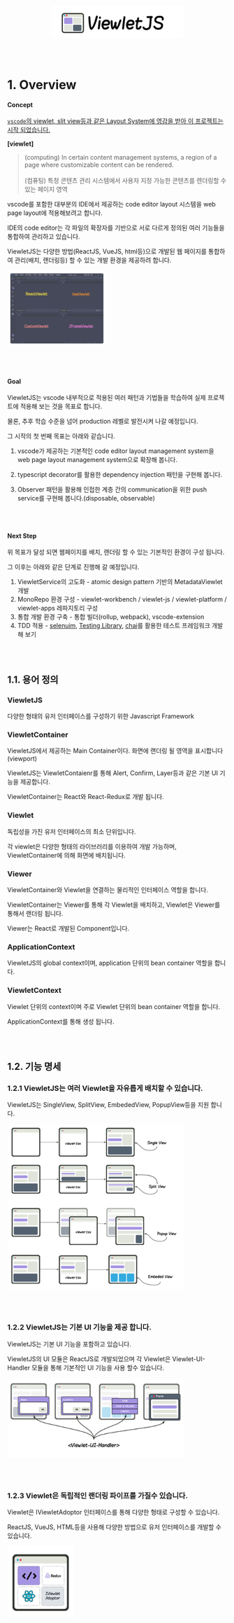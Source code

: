 <p align="center" width="100%">
    <img width="60%" src="https://github.com/dknam/viewlet-js/raw/main/docs/images/viewletjs-logo3.png"> 
</p>

<br/>
<br/>

# 1. Overview

#### Concept

<ins>`vscode`의 viewlet, slit view등과 같은 Layout System에 영감을 받아 이 프로젝트는 시작 되었습니다.</ins>

<b>[viewlet]</b>

>(computing) In certain content management systems, a region of a page where customizable content can be rendered.<br/><br/>
>(컴퓨팅) 특정 콘텐츠 관리 시스템에서 사용자 지정 가능한 콘텐츠를 렌더링할 수 있는 페이지 영역

vscode를 포함한 대부분의 IDE에서 제공하는 code editor layout 시스템을 web page layout에 적용해보려고 합니다. 

IDE의 code editor는 각 파일의 확장자를 기반으로 서로 다르게 정의된 여러 기능들을 통합하여 관리하고 있습니다. 

ViewletJS는 다양한 방법(ReactJS, VueJS, html등)으로 개발된 웹 페이지를 통합하여 관리(배치, 랜더링등) 할 수 있는 개발 환경을 제공하려 합니다.

<p align="" width="100%">
    <img width="45%" src="https://github.com/dknam/viewlet-js/raw/main/docs/images/viewletjs-concept.png"> 
</p>

<br/><br/>

#### Goal

ViewletJS는 vscode 내부적으로 적용된 여러 패턴과 기법들을 학습하여 실제 프로젝트에 적용해 보는 것을 목표로 합니다.

물론, 추후 학습 수준을 넘어 production 레벨로 발전시켜 나갈 예정입니다. 

그 시작의 첫 번째 목표는 아래와 같습니다.

1. vscode가 제공하는 기본적인 code editor layout management system을 web page layout management system으로 확장해 봅니다.

2. typescript decorator를 활용한 dependency injection 패턴을 구현해 봅니다.

3. Observer 패턴을 활용해 인접한 계층 간의 communication을 위한 push service를 구현해 봅니다.(disposable, observable)

<br/>
<br/>

#### Next Step

위 목표가 달성 되면 웹페이지를 배치, 랜더링 할 수 있는 기본적인 환경이 구성 됩니다.

그 이후는 아래와 같은 단계로 진행해 갈 예정입니다.

1. ViewletService의 고도화 - atomic design pattern 기반의 MetadataViewlet 개발
2. MonoRepo 환경 구성 - viewlet-workbench / viewlet-js / viewlet-platform / viewlet-apps 레파지토리 구성
3. 통합 개발 환경 구축 - 통합 빌더(rollup, webpack), vscode-extension
4. TDD 적용 - [selenuim](https://www.selenium.dev), [Testing Library](https://testing-library.com/), [chai](https://www.chaijs.com)를 활용한 테스트 프레임워크 개발해 보기

<br/>
<br/>

## 1.1. 용어 정의

### ViewletJS

다양한 형태의 유저 인터페이스를 구성하기 위한 Javascript Framework


### ViewletContainer

ViewletJS에서 제공하는 Main Container이다. 화면에 랜더링 될 영역을 표시합니다(viewport)

ViewletJS는 ViewletContaienr를 통해 Alert, Confirm, Layer등과 같은 기본 UI 기능을 제공합니다.

ViewletContainer는 React와 React-Redux로 개발 됩니다.


### Viewlet

독립성을 가진 유저 인터페이스의 최소 단위입니다.

각 viewlet은 다양한 형태의 라이브러리를 이용하여 개발 가능하며, ViewletContainer에 의해 화면에 배치됩니다.

### Viewer

ViewletContainer와 Viewlet을 연결하는 물리적인 인터페이스 역할을 합니다.

ViewletContainer는 Viewer를 통해 각 Viewlet을 배치하고, Viewlet은 Viewer를 통해서 랜더링 됩니다.

Viewer는 React로 개발된 Component입니다.

### ApplicationContext

ViewletJS의 global context이며, application 단위의 bean container 역할을 합니다.

### ViewletContext

Viewlet 단위의 context이며 주로 Viewlet 단위의 bean container 역할을 합니다.

ApplicationContext를 통해 생성 됩니다.

<br/>
<br/>

## 1.2. 기능 명세

### 1.2.1 ViewletJS는 여러 Viewlet을 자유롭게 배치할 수 있습니다.

ViewletJS는 SingleView, SplitView, EmbededView, PopupView등을 지원 합니다.

<p align="" width="100%">
    <img width="80%" src="https://github.com/dknam/viewlet-js/raw/main/docs/images/viewletjs-viewconcept.png"> 
</p>


<br/>
<br/>

### 1.2.2 ViewletJS는 기본 UI 기능을 제공 합니다.

ViewletJS는 기본 UI 기능을 포함하고 있습니다. 

ViewletJS의 UI 모듈은 ReactJS로 개발되었으며 각 Viewlet은 Viewlet-UI-Handler 모듈을 통해 기본적인 UI 기능을 사용 할수 있습니다.

<p align="" width="100%">
    <img width="80%" src="https://github.com/dknam/viewlet-js/raw/main/docs/images/viewletjs-ui-handler.png"> 
</p>


<br/>
<br/>

### 1.2.3 Viewlet은 독립적인 랜더링 파이프를 가질수 있습니다.

Viewlet은 IViewletAdoptor 인터페이스를 통해 다양한 형태로 구성할 수 있습니다.

ReactJS, VueJS, HTML등을 사용해 다양한 방법으로 유저 인터페이스를 개발할 수 있습니다.

<p align="" width="50%">
    <img width="30%" src="https://github.com/dknam/viewlet-js/raw/main/docs/images/viewletjs-iviewletadoptor.png"> 
</p>

